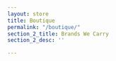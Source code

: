 ```yaml
---
layout: store
title: Boutique
permalink: "/boutique/"
section_2_title: Brands We Carry
section_2_desc: ''

---
```

